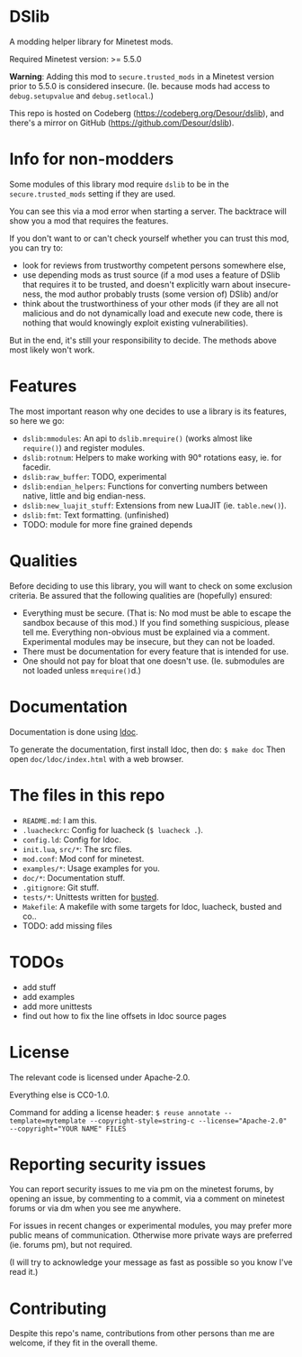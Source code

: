 <!--
Copyright (C) 2023 DS

SPDX-License-Identifier: CC0-1.0
-->

DSlib
=====

A modding helper library for Minetest mods.

Required Minetest version: >= 5.5.0

**Warning**: Adding this mod to `secure.trusted_mods` in a Minetest version prior
to 5.5.0 is considered insecure. (Ie. because mods had access to `debug.setupvalue`
and `debug.setlocal`.)

This repo is hosted on Codeberg (<https://codeberg.org/Desour/dslib>), and there's
a mirror on GitHub (<https://github.com/Desour/dslib>).


# Info for non-modders

Some modules of this library mod require `dslib` to be in the `secure.trusted_mods`
setting if they are used.

You can see this via a mod error when starting a server. The backtrace will show
you a mod that requires the features.

If you don't want to or can't check yourself whether you can trust this mod, you
can try to:

* look for reviews from trustworthy competent persons somewhere else,
* use depending mods as trust source (if a mod uses a feature of DSlib that requires
  it to be trusted, and doesn't explicitly warn about insecure-ness, the mod author
  probably trusts (some version of) DSlib) and/or
* think about the trustworthiness of your other mods (if they are all not malicious
  and do not dynamically load and execute new code, there is nothing that would
  knowingly exploit existing vulnerabilities).

But in the end, it's still your responsibility to decide.
The methods above most likely won't work.


# Features

The most important reason why one decides to use a library is its features, so
here we go:

* `dslib:mmodules`: An api to `dslib.mrequire()` (works almost like `require()`) and
  register modules.
* `dslib:rotnum`: Helpers to make working with 90° rotations easy, ie. for facedir.
* `dslib:raw_buffer`: TODO, experimental
* `dslib:endian_helpers`: Functions for converting numbers between native,
  little and big endian-ness.
* `dslib:new_luajit_stuff`: Extensions from new LuaJIT (ie. `table.new()`).
* `dslib:fmt`: Text formatting. (unfinished)
* TODO: module for more fine grained depends


# Qualities

Before deciding to use this library, you will want to check on some exclusion
criteria. Be assured that the following qualities are (hopefully) ensured:

* Everything must be secure.
  (That is: No mod must be able to escape the sandbox because of this mod.)
  If you find something suspicious, please tell me. Everything non-obvious must
  be explained via a comment.
  Experimental modules may be insecure, but they can not be loaded.
* There must be documentation for every feature that is intended for use.
* One should not pay for bloat that one doesn't use. (Ie. submodules are not
  loaded unless `mrequire()`d.)


# Documentation

Documentation is done using [ldoc](https://stevedonovan.github.io/ldoc/).

To generate the documentation, first install ldoc, then do:
`$ make doc`
Then open `doc/ldoc/index.html` with a web browser.


# The files in this repo

* `README.md`: I am this.
* `.luacheckrc`: Config for luacheck (`$ luacheck .`).
* `config.ld`: Config for ldoc.
* `init.lua`, `src/*`: The src files.
* `mod.conf`: Mod conf for minetest.
* `examples/*`: Usage examples for you.
* `doc/*`: Documentation stuff.
* `.gitignore`: Git stuff.
* `tests/*`: Unittests written for [busted](https://olivinelabs.com/busted/).
* `Makefile`: A makefile with some targets for ldoc, luacheck, busted and co..
* TODO: add missing files


# TODOs

* add stuff
* add examples
* add more unittests
* find out how to fix the line offsets in ldoc source pages


# License

The relevant code is licensed under Apache-2.0.

Everything else is CC0-1.0.

Command for adding a license header:
`$ reuse annotate --template=mytemplate --copyright-style=string-c --license="Apache-2.0" --copyright="YOUR NAME" FILES`


# Reporting security issues

You can report security issues to me via pm on the minetest forums, by opening
an issue, by commenting to a commit, via a comment on minetest forums or via dm
when you see me anywhere.

For issues in recent changes or experimental modules, you may prefer more public
means of communication. Otherwise more private ways are preferred (ie. forums pm),
but not required.

(I will try to acknowledge your message as fast as possible so you know I've read
it.)


# Contributing

Despite this repo's name, contributions from other persons than me are welcome, if
they fit in the overall theme.
